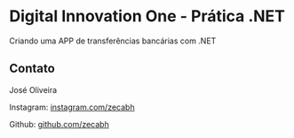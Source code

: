 # Digital Innovation One - Prática .NET

Criando uma APP de transferências bancárias com .NET


## Contato

José Oliveira

Instagram:  [instagram.com/zecabh](https://instagram.com/zecabh)

Github:  [github.com/zecabh](https://github.com/zecabh)
